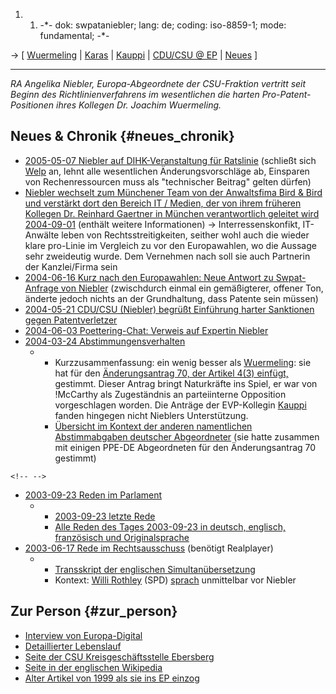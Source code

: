 1.  1.  -\*- dok: swpataniebler; lang: de; coding: iso-8859-1; mode:
        fundamental; -\*-

-\> \[ [ Wuermeling](SwpatjwuermelingDe "wikilink") \| [
Karas](OthmarKarasDe "wikilink") \| [
Kauppi](PiiaNooraKauppiEn "wikilink") \| [ CDU/CSU @
EP](ElectDeCducsu0405De "wikilink") \| [ Neues](SwpatcninoDe "wikilink")
\]

------------------------------------------------------------------------

*RA Angelika Niebler, Europa-Abgeordnete der CSU-Fraktion vertritt seit
Beginn des Richtlinienverfahrens im wesentlichen die harten
Pro-Patent-Positionen ihres Kollegen Dr. Joachim Wuermeling.*

## Neues & Chronik {#neues_chronik}

-   [ 2005-05-07 Niebler auf DIHK-Veranstaltung für
    Ratslinie](Dihk050407De "wikilink") (schließt sich [
    Welp](DietrichWelpDe "wikilink") an, lehnt alle wesentlichen
    Änderungsvorschläge ab, Einsparen von Rechenressourcen muss als
    \"technischer Beitrag\" gelten dürfen)
-   [Niebler wechselt zum Münchener Team von der Anwaltsfima Bird & Bird
    und verstärkt dort den Bereich IT / Medien, der von ihrem früheren
    Kollegen Dr. Reinhard Gaertner in München verantwortlich geleitet
    wird
    2004-09-01](http://www.twobirds.com/german/pressreleases/Angelika_Niebler_wechselt_zu_Bird_Bird.cfm "wikilink")
    (enthält weitere Informationen) -\> Interressenskonfikt, IT-Anwälte
    leben von Rechtsstreitigkeiten, seither wohl auch die wieder klare
    pro-Linie im Vergleich zu vor den Europawahlen, wo die Aussage sehr
    zweideutig wurde. Dem Vernehmen nach soll sie auch Partnerin der
    Kanzlei/Firma sein
-   [ 2004-06-16 Kurz nach den Europawahlen: Neue Antwort zu
    Swpat-Anfrage von Niebler](Niebler040616De "wikilink") (zwischdurch
    einmal ein gemäßigterer, offener Ton, änderte jedoch nichts an der
    Grundhaltung, dass Patente sein müssen)
-   [ 2004-05-21 CDU/CSU (Niebler) begrüßt Einführung harter Sanktionen
    gegen Patentverletzer](KultCdu040521De "wikilink")
-   [ 2004-06-03 Poettering-Chat: Verweis auf Expertin
    Niebler](Poettering040603De "wikilink")
-   [2004-03-24 Abstimmungensverhalten
    ](http://beauprez.net/softpat/lobbybase/mepsummary.php?name=Niebler "wikilink")
    -   -   Kurzzusammenfassung: ein wenig besser als [
            Wuermeling](SwpatjwuermelingDe "wikilink"): sie hat für den
            [Änderungsantrag 70, der Artikel 4(3)
            einfügt,](http://swpat.ffii.org/papers/eubsa-swpat0202/plen0309/index.en.html#art43a "wikilink")
            gestimmt. Dieser Antrag bringt Naturkräfte ins Spiel, er war
            von !McCarthy als Zugeständnis an parteiinterne Opposition
            vorgeschlagen worden. Die Anträge der EVP-Kollegin [
            Kauppi](PiiaNooraKauppiDe "wikilink") fanden hingegen nicht
            Nieblers Unterstützung.
        -   [Übersicht im Kontext der anderen namentlichen
            Abstimmabgaben deutscher
            Abgeordneter](http://www.ffii.org.uk/votes/swpat/DE/s2.html "wikilink")
            (sie hatte zusammen mit einigen PPE-DE Abgeordneten für den
            Änderungsantrag 70 gestimmt)

```{=html}
<!-- -->
```
-   [2003-09-23 Reden im
    Parlament](http://www3.europarl.eu.int/omk/omnsapir.so/calendar?APP=CRE&PRG=CALEND&FILE=0923ma&LANGUE=EN&LEVEL=TOC1&CRENEW=03-09-23&LEG=L5 "wikilink")
    -   -   [ 2003-09-23 letzte Rede](Niebler030923De "wikilink")
        -   [Alle Reden des Tages 2003-09-23 in deutsch, englisch,
            französisch und
            Originalsprache](http://wiki.ael.be/index.php/JuriRecordings "wikilink")
-   [2003-06-17 Rede im
    Rechtsausschuss](http://www.digitalforbruger.dk/SWPAT/JURI-20030616/1055841103715943435/cinema_player?servinfoid=1055836727447856832 "wikilink")
    (benötigt Realplayer)
    -   -   [Transskript der englischen
            Simultanübersetzung](http://wiki.ael.be/index.php/JuriEnPartNine "wikilink")
        -   Kontext: [ Willi Rothley](SwpatwrothleyDe "wikilink") (SPD)
            [sprach](http://www.digitalforbruger.dk/SWPAT/JURI-20030616/1055840832673450537/cinema_player?servinfoid=1055836727447856832 "wikilink")
            unmittelbar vor Niebler

## Zur Person {#zur_person}

-   [Interview von
    Europa-Digital](http://www.europa-digital.de/laender/de/mepalbum/niebler.shtml "wikilink")
-   [Detaillierter
    Lebenslauf](http://www.csu-europagruppe.de/seiten/niebler.htm "wikilink")
-   [Seite der CSU Kreisgeschäftsstelle
    Ebersberg](http://www.csu-kv-ebersberg.de/personen/nieblera.htm "wikilink")
-   [Seite in der englischen
    Wikipedia](http://en.wikipedia.org/wiki/Angelika_Niebler "wikilink")
-   [Alter Artikel von 1999 als sie ins EP
    einzog](http://www.reger.rmc.de/Gesellschaft/Niebler.html "wikilink")
